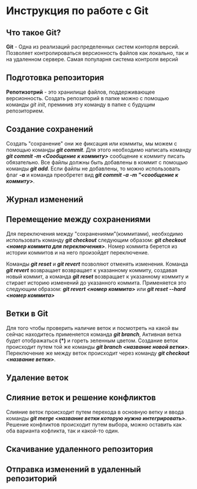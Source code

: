 # Инструкция по работе с Git

## Что такое Git?
**Git** - Одна из реализаций распределенных систем конторля версий. Позволяет контролироваться версионность файлов как локально, так и на удаленном сервере. Самая популарня система контроля версий

## Подготовка репозитория
**Репотизотрий** - это хранилище файлов, поддерживающее версионность. Создать репозиторий в папке можно с помощью команды *git init*, преминив эту команду в папке с будущим репозиторием.

## Создание сохранений 
Создать "сохранение" они же фиксация или коммиты, мы можем с помощью команды __*git commit*__. Для этого необходимо написать команду __*git commit -m <Сообщение к коммиту>*__ сообщение к коммиту писать обязательно. Все файлы должны быть добавлены в коммит с помощью команды __*git add*__. Если файлы не добавлены, то можно использовать флаг __*-a*__ и команда преобретет вид __*git commit -a -m "<сообщение к коммиту>*__.

## Журнал изменений

## Перемещение между сохранениями 
Для переключения между "сохранениями"(коммитами), необходимо использовать команду __*git checkout*__ следующим образом: __*git checkout <номер коммита для переключения>*__. Номер коммита берется из истории коммитов и на него произойдет переключение.

Команды __*git reset*__ и __*git revert*__ позволяют отменять изменения. Команда __*git revert*__ возвращает возвращает к указанному коммиту, создавая новый коммит, а команда __*git reset*__ возвращает к указанному коммиту и стирает историю изменений до указанного коммита. Применяется это следующим образом: __*git revert <номер коммита>*__ или __*git reset --hard <номер коммита>*__

## Ветки в Git
Для того чтобы проверить наличие веток и посмотреть на какой вы сейчас находитесь применяется команда __*git branch*__, Активная ветка будет отображаться __(*)__ и гореть зеленным цветом. Создание веток происходит путем той же команды __*git branch <название новой ветки>*__. Переключение же между веток происходит через команду __*git checkout <название ветки>*__.

## Удаление веток

## Слияние веток и решение конфликтов
Слияние веток происходит путем перехода в основную ветку и ввода команды __*git merge <название ветки которую нужно интегрировать>*__. Решение конфликтов происходит путем выбора, можно оставить как оба варианта кофликта, так и какой-то один.

## Cкачивание удаленного репозитория

## Отправка изменений в удаленный репозиторий
